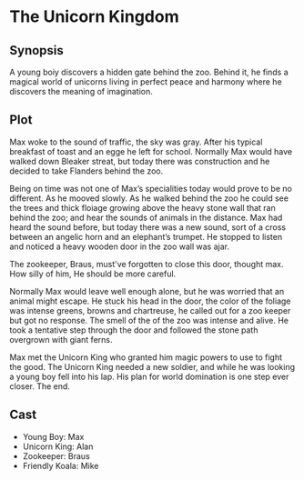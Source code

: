 # The Unicorn Kingdom

## Synopsis

A young boiy discovers a hidden gate behind the zoo.
Behind it, he finds a magical world of unicorns living in perfect peace and harmony where he discovers the meaning of imagination.

## Plot

Max woke to the sound of traffic, the sky was gray.
After his typical breakfast of toast and an egge he left for school.
Normally Max would have walked down Bleaker streat, but today there was construction and he decided to take Flanders behind the zoo.

Being on time was not one of Max’s specialities today would prove to be no different.
As he mooved slowly.
As he walked behind the zoo he could see the trees and thick floiage growing above the heavy stone wall that ran behind the zoo; and hear the sounds of animals in the distance.
Max had heard the sound before, but today there was a new sound, sort of a cross between an angelic horn and an elephant’s trumpet.
He stopped to listen and noticed a heavy wooden door in the zoo wall was ajar.

The zookeeper, Braus, must've forgotten to close this door, thought max. How silly of him, He should be more careful.

Normally Max would leave well enough alone, but he was worried that an animal might escape.
He stuck his head in the door, the color of the foliage was intense greens, browns and chartreuse, he called out for a zoo keeper but got no response.
The smell of the of the zoo was intense and alive.
He took a tentative step through the door and followed the stone path overgrown with giant ferns.

Max met the Unicorn King who granted him magic powers to use to fight the good. The Unicorn King needed a new soldier, and while he was looking a young boy fell into his lap. His plan for world domination is one step ever closer.
The end.

## Cast

* Young Boy: Max
* Unicorn King: Alan
* Zookeeper: Braus
* Friendly Koala: Mike
